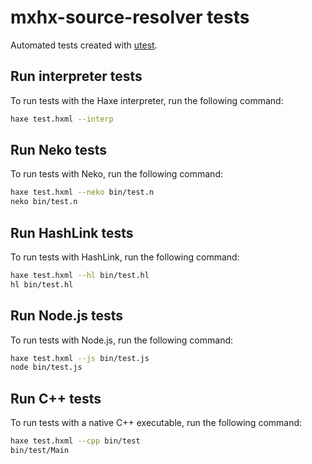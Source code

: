 # mxhx-source-resolver tests

Automated tests created with [utest](https://lib.haxe.org/p/utest).

## Run interpreter tests

To run tests with the Haxe interpreter, run the following command:

```sh
haxe test.hxml --interp
```

## Run Neko tests

To run tests with Neko, run the following command:

```sh
haxe test.hxml --neko bin/test.n
neko bin/test.n
```

## Run HashLink tests

To run tests with HashLink, run the following command:

```sh
haxe test.hxml --hl bin/test.hl
hl bin/test.hl
```

## Run Node.js tests

To run tests with Node.js, run the following command:

```sh
haxe test.hxml --js bin/test.js
node bin/test.js
```

## Run C++ tests

To run tests with a native C++ executable, run the following command:

```sh
haxe test.hxml --cpp bin/test
bin/test/Main
```
